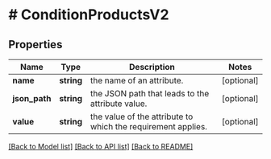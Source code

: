 # # ConditionProductsV2

## Properties

Name | Type | Description | Notes
------------ | ------------- | ------------- | -------------
**name** | **string** | the name of an attribute. | [optional]
**json_path** | **string** | the JSON path that leads to the attribute value. | [optional]
**value** | **string** | the value of the attribute to which the requirement applies. | [optional]

[[Back to Model list]](../../README.md#models) [[Back to API list]](../../README.md#endpoints) [[Back to README]](../../README.md)
